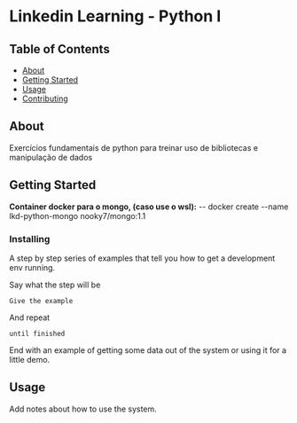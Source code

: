 # Linkedin Learning - Python I

## Table of Contents

- [About](#about)
- [Getting Started](#getting_started)
- [Usage](#usage)
- [Contributing](../CONTRIBUTING.md)

## About <a name = "about"></a>

Exercícios fundamentais de python para treinar uso de bibliotecas e manipulação de dados

## Getting Started <a name = "getting_started"></a>

**Container docker para o mongo, (caso use o wsl):**
 -- docker create --name lkd-python-mongo nooky7/mongo:1.1


### Installing

A step by step series of examples that tell you how to get a development env running.

Say what the step will be

```
Give the example
```

And repeat

```
until finished
```

End with an example of getting some data out of the system or using it for a little demo.

## Usage <a name = "usage"></a>

Add notes about how to use the system.
